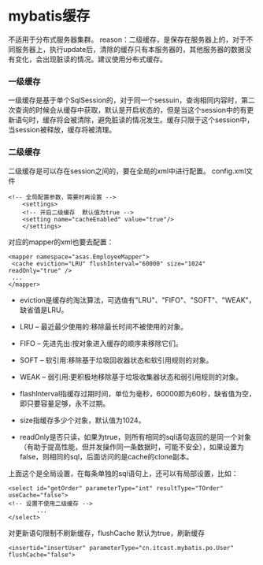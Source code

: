 # mybatis缓存  
不适用于分布式服务器集群。
reason：二级缓存，是保存在服务器上的，对于不同服务器上，执行update后，清除的缓存只有本服务器的，其他服务器的数据没有变化，会出现脏读的情况。建议使用分布式缓存。
### 一级缓存  
一级缓存是基于单个SqlSession的，对于同一个sessuin，查询相同内容时，第二次查询的时候会从缓存中获取，默认是开启状态的，但是当这个session中的有更新语句时，缓存将会被清除，避免脏读的情况发生。缓存只限于这个session中，当session被释放，缓存将被清理。  
### 二级缓存  
二级缓存是可以存在session之间的，要在全局的xml中进行配置。
config.xml文件  
```
<!-- 全局配置参数，需要时再设置 -->
    <settings>
    <!-- 开启二级缓存  默认值为true -->
    <setting name="cacheEnabled" value="true"/>
    </settings>
```
对应的mapper的xml也要去配置：  
```
<mapper namespace="asas.EmployeeMapper">
 <cache eviction="LRU" flushInterval="60000" size="1024" readOnly="true" />  
 ...
</mapper>
```
+ eviction是缓存的淘汰算法，可选值有"LRU"、"FIFO"、"SOFT"、"WEAK"，缺省值是LRU。  
+ LRU – 最近最少使用的:移除最长时间不被使用的对象。  
+ FIFO – 先进先出:按对象进入缓存的顺序来移除它们。  
+ SOFT – 软引用:移除基于垃圾回收器状态和软引用规则的对象。  
+ WEAK – 弱引用:更积极地移除基于垃圾收集器状态和弱引用规则的对象。  

+ flashInterval指缓存过期时间，单位为毫秒，60000即为60秒，缺省值为空，即只要容量足够，永不过期。  
+ size指缓存多少个对象，默认值为1024。  
+ readOnly是否只读，如果为true，则所有相同的sql语句返回的是同一个对象（有助于提高性能，但并发操作同一条数据时，可能不安全），如果设置为false，则相同的sql，后面访问的是cache的clone副本。  

上面这个是全局设置，在每条单独的sql语句上，还可以有局部设置，比如：
```
<select id="getOrder" parameterType="int" resultType="TOrder"  useCache="false">
<!-- 设置不使用二级缓存 -->
        ...
</select>
```
对更新语句限制不刷新缓存，flushCache 默认为true，刷新缓存
```
<insertid="insertUser" parameterType="cn.itcast.mybatis.po.User" flushCache="false">
```
